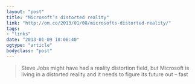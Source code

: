 ```yaml
---
layout: "post"
title: "Microsoft’s distorted reality"
link: "http://om.co/2013/01/08/microsofts-distorted-reality/"
tags: 
- "links"
date: "2013-01-09 18:06:40"
ogtype: "article"
bodyclass: "post"
---
```


> Steve Jobs might have had a reality distortion field, but Microsoft is living in a distorted reality and it needs to figure its future out – fast